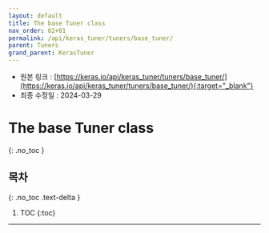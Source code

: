 ```yaml
---
layout: default
title: The base Tuner class
nav_order: 02+01
permalink: /api/keras_tuner/tuners/base_tuner/
parent: Tuners
grand_parent: KerasTuner
---
```


* 원본 링크 : [https://keras.io/api/keras_tuner/tuners/base_tuner/](https://keras.io/api/keras_tuner/tuners/base_tuner/){:target="_blank"}
* 최종 수정일 : 2024-03-29

# The base Tuner class
{: .no_toc }

## 목차
{: .no_toc .text-delta }

1. TOC
{:toc}

---
